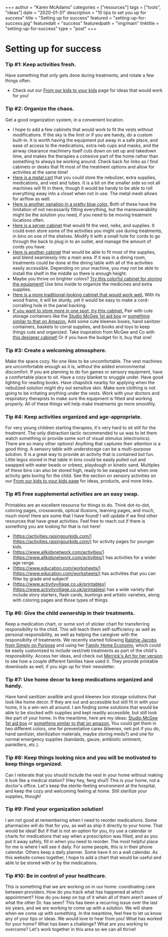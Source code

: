 
+++
author = "Karen McAdams"
categories = ["resources"]
tags = ["tools", "ideas"]
date = "2020-01-31"
description = "10 tips to set you up for success"
title = "Setting up for success"
featured = "setting-up-for-success.jpg"
featuredalt = "success"
featuredpath = "img/main"
linktitle = "setting-up-for-success"
type = "post"
+++



# Setting up for success

### Tip #1: Keep activities fresh.
Have something that only gets done during treatments, and rotate a few things often. 
 * Check out our [From our kids to your kids](https://deeperbreaths.org/resources/from-our-kids-to-your-kids/) page for ideas that would work for you!

### Tip #2: Organize the chaos.
Get a good organization system, in a convenient location. 
 * I hope to add a few cabinets that would work to fit the vests without modifications. If the sky is the limit or if you are handy, do a custom built-in. It is worth having the equipment put away in a safe place, and ease of access to the medications, extra neb cups and masks, and the airway clearance machinery itself cuts down on set up and takedown time, and makes the therapies a cohesive part of the home rather than something to always be working around. Check back for links as I find cabinets or desks that fit most of the treatment options and allow for activities at the same time! 
  * [Here is a metal cart](https://www.amazon.com/dp/B07NQJNV4F/ref=psdc_8521400011_t1_B07PPSXRSJ) that you could store the nebulizer, extra supplies, medications, and vest and tubes. It is a bit on the smaller side so not all machines will fit in there, though it would be handy to be able to roll everything away into a closet when not in use. The metal mesh allows for airflow as well.
  * [Here is another variation in a pretty blue color.](https://www.amazon.com/CAXXA-3-Tier-Rolling-Storage-Organizer/dp/B07PPSXRSJ/ref=sr_1_2_sspa?keywords=storage%2Bcart&qid=1580506173&sr=8-2-spons&spLa=ZW5jcnlwdGVkUXVhbGlmaWVyPUFWTVkwRklSNU1ITFgmZW5jcnlwdGVkSWQ9QTAyNTgwNDkyVTBXVko4QllaVUJGJmVuY3J5cHRlZEFkSWQ9QTAxMzk4NTMzR0pGU1JCU0E5RlhKJndpZGdldE5hbWU9c3BfYXRmJmFjdGlvbj1jbGlja1JlZGlyZWN0JmRvTm90TG9nQ2xpY2s9dHJ1ZQ&th=1) Both of these have the limitation of not necessarily fitting everything, but the maneuverability might be the solution you need, if you need to be moving treatment locations often.
  * [Here is a server cabinet](https://www.wayfair.com/furniture/pdp/gracie-oaks-stowmarket-32-wide-wood-server-w001437691.html) that would fit the vest, nebs, and supplies. It could even store some of the activities you might use during treatments, in bins on one of the shelves. Modify it with a small hole for cords to go through the back to plug in to an outlet, and manage the amount of cords you have. 
  * [Here is another cabinet](https://www.wayfair.com/furniture/pdp/willa-arlo-interiors-hitchin-server-wrlo7854.html) that would be able to fit most of the supplies, and blend seamlessly into a main area. If it was in a dining room, treatments could be done at the dining table with all of the activities easily accessible. Depending on your machine, you may not be able to install the shelf in the middle so there is enough height.
  * Maybe you thrive on brighter colors? [Try this colorful cabinet for storing the equipment!](https://www.wayfair.com/furniture/pdp/mercury-row-duffy-2-door-accent-cabinet-w000453705.html) Use bins inside to organize the medicines and extra supplies.
  * [Here is a more traditional-looking cabinet that would work well.](https://www.wayfair.com/furniture/pdp/greyleigh-fincher-2-door-accent-cabinet-gryl4073.html) With its wood frame, it will be sturdy, yet it would be easy to make a cord-corralling hole in the panel backing.
  * [If you want to store more in one spot, try this cabinet.](https://www.wayfair.com/furniture/pdp/gracie-oaks-colucci-reclaimed-glass-accent-cabinet-w001244515.html) Pair with cute storage containers like the [Studio McGee 1st aid box](https://www.mcgeeandco.com/products/first-aid-box) or [something similar to that on Amazon.](https://www.amazon.com/Creative-Co-Op-DA7188-Enameled-First/dp/B01NBY5Z9T/ref=sr_1_1?crid=YH4JHZ9MN3Q7&keywords=metal+first+aid+box&qid=1580452181&sprefix=metal+first+ai%2Caps%2C226&sr=8-1) Add some cute kleenex boxes, hand sanitzer containers, baskets to corral supplies, and books and toys to keep things cute and organized. Take inspiration from McGee and Co with [this designer cabinet!](https://www.mcgeeandco.com/collections/bookcases-shelves/products/maddox-cabinet) Or if you have the budget for it, buy that one!

### Tip #3: Create a welcoming atmosphere.
Make the space cozy. No one likes to be uncomfortable. The vest machines are uncomfortable enough as it is, without the added environmental discomfort. If you are planning to do fun games or sensory equipment, have a comfortable place to sit. Have a cozy blanket to snuggle under. Have good lighting for reading books. Have chapstick nearby for applying when the nebulized solution might dry out sensitive skin. Make sure clothing is not going to be irritating anything under the vests. Work with your doctors and respiratory therapists to make sure the equipment is fitted and working properly. All of these things will help make treatments go more smoothly.

### Tip #4: Keep activities organized and age-appropriate.
For very young children starting therapies, it's very hard to sit still for the treatment. The only distraction tactic recommended to us was to let them watch something or provide some sort of visual stimulus (electronics). There are so many other options! Anything that captures their attention is a good thing. A sensory table with understorage can be a multi-purpose solution. It is a great way to provide an activity that is contained but fun. Little legos stored in that table in bins could be easily pulled out and swapped with water beads or orbeez, playdough or kinetic sand. Multiples of these bins can also be stored high, ready to be swapped out when one activity gets boring for the child. See the section on sensory activities on our [From our kids to your kids page](https://deeperbreaths.org/resources/from-our-kids-to-your-kids/) for ideas, products, and more links.

### Tip #5 Free supplemental activities are an easy swap.
Printables are an excellent resource for things to do. Think dot-to-dot, coloring pages, crosswords, optical illusions, learning pages, and much, much more! Here are some that I have found! I will update if we find other resources that have great activities. Feel free to reach out if there is something you are looking for that is not here!
* [https://activities.raisingourkids.com/](https://activities.raisingourkids.com/) for activity pages for younger kids.
* [https://www.allkidsnetwork.com/activities/](https://www.allkidsnetwork.com/activities/) has activities for a wider age range.
* [https://www.education.com/worksheets/](https://www.education.com/worksheets/) has activities that you can filter by grade and subject!
* [https://www.activityvillage.co.uk/printables](https://www.activityvillage.co.uk/printables) has a wide variety that include story starters, flash cards, buntings and artistic varieties, along with coloring pages and those types of things.

### Tip #6: Give the child ownership in their treatments.
Keep a medication chart, or some sort of sticker chart for transferring responsibility to the child. This will teach them self-sufficiency as well as personal responsibility, as well as helping the caregiver with the responsibilty of treatments. We recently started following [Ralphie Jacobs from Simply on Purpose](https://simplyonpurpose.org/) and using her [Family Home Economy](https://simplyonpurpose.org/resources/), which could be easily customized to include vest/neb treatments as part of the child's responsibility. Access her ideas, and check out [Merrick's Art for her version](https://www.merricksart.com/our-family-economy/) to see how a couple different families have used it. They provide printable downloads as well, if you sign up for their newsletter.

### Tip #7: Use home decor to keep medications organized and handy.
Have hand sanitizer availble and good kleenex box storage solutions that look like home decor. If they are out and accessible but still fit in with your home, it is a win-win all around. I am finding some solutions that would be able to be stocked with supplies and kept readily accessible, but still look like part of your home. In the meantime, here are my ideas: [Studio McGee 1st aid box](https://www.mcgeeandco.com/products/first-aid-box) or [something similar to that on amazon.](https://www.amazon.com/Creative-Co-Op-DA7188-Enameled-First/dp/B01NBY5Z9T/ref=sr_1_1?crid=YH4JHZ9MN3Q7&keywords=metal+first+aid+box&qid=1580452181&sprefix=metal+first+ai%2Caps%2C226&sr=8-1) You could get them in two different colors, one for preventative cares (kleenex, neti pot if you do, hand sanitizer, sterilization materials, maybe storing meds?) and one for normal emergency supplies (bandaids, gauze, antibiotic ointment, painkillers, etc.). 

### Tip #8: Keep things looking nice and you will be motivated to keep things organized.
Can I reiterate that you should include the vest in your home without making it look like a medical station? (Hey hey, feng shui!) This is your home, not a doctor's office. Let's keep the sterile-feeling environment at the hospital, and keep the cozy and welcoming feeling at home. Still sterilize your supplies, though!

### Tip #9: Find your organization solution!
I am not good at remembering when I need to reorder medications. Some pharmacies will do that for you, as well as ship it directly to your home. That would be ideal! But if that is not an option for you, try use a calendar or charts for medications that say when a prescription was filled, and as you put it away safely, fill in when you need to reorder. The most helpful place for me is where I will see it daily. For some people, this is in their phone calendar. Others keep a daily planner. Some have it on a wall calendar. As this website comes together, I hope to add a chart that would be useful and able to be stored with or by the medications.  

### Tip #10: Be in control of your healthcare.
This is something that we are working on in our home: coordinating care between providers. How do you track what has happened at which appointment? How do you keep on top of it when all of them aren’t aware of what the other Dr. has seen? This has been a recurring issue over the last six years, and we are working to come up with a solution. We will share when we come up with something. In the meantime, feel free to let us know any of your tips or ideas. We would love to hear from you! What has worked for your home? What has been a challenge? What are you working to overcome? Let's work together in this area so we can all thrive!
